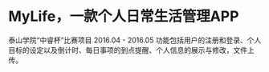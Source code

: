 # MyLife，一款个人日常生活管理APP
泰山学院“中睿杯”比赛项目     2016.04 - 2016.05
功能包括用户的注册和登录、个人目标的设定以及倒计时、每日事项的到点提醒、个人信息的展示与修改，文件上传。
